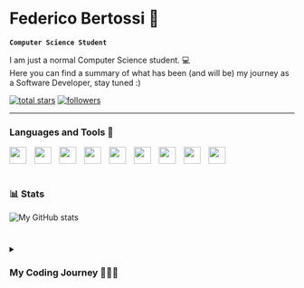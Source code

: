 # Federico Bertossi 🚀

**`Computer Science Student`**

[//]: # (Thanks to @ForrestKnight for the inspiration.)

I am just a normal Computer Science student. 💻 </br>
Here you can find a summary of what has been (and will be) my journey as a Software Developer, stay tuned :)

   <p>
      <a href="https://github.com/mrBymax?tab=repositories&sort=stargazers">
         <img alt="total stars" title="Total stars on GitHub" src="https://custom-icon-badges.demolab.com/github/stars/mrBymax?color=55960c&style=for-the-badge&labelColor=488207&logo=star"/></a>
<a href="https://github.com/mrBymax?tab=followers">
         <img alt="followers" title="Follow me on Github" src="https://custom-icon-badges.demolab.com/github/followers/mrBymax?color=236ad3&labelColor=1155ba&style=for-the-badge&logo=person-add&label=Follow&logoColor=white"/></a>
   </p>

---

### Languages and Tools 🧰

<img width="30px" style="padding-right:10px;" src="https://cdn.jsdelivr.net/gh/devicons/devicon/icons/cplusplus/cplusplus-line.svg" />
<img width="30px" style="padding-right:10px;" src="https://cdn.jsdelivr.net/gh/devicons/devicon/icons/c/c-line.svg" />
<img width="30px" style="padding-right:10px;" src="https://cdn.jsdelivr.net/gh/devicons/devicon/icons/python/python-original.svg" />
<img width="30px" style="padding-right:10px;" src="https://cdn.jsdelivr.net/gh/devicons/devicon/icons/git/git-original.svg" />
<img width="30px" style="padding-right:10px;" src="https://cdn.jsdelivr.net/gh/devicons/devicon/icons/linux/linux-original.svg" />
<img width="30px" style="padding-right:10px;" src="https://cdn.jsdelivr.net/gh/devicons/devicon/icons/html5/html5-plain.svg" />
<img width="30px" style="padding-right:10px;" src="https://cdn.jsdelivr.net/gh/devicons/devicon/icons/css3/css3-plain.svg" />
<img width="30px" style="padding-right:10px;" src="https://cdn.jsdelivr.net/gh/devicons/devicon/icons/python/python-plain.svg" />
<img width="30px" style="padding-right:10px;" src="https://cdn.jsdelivr.net/gh/devicons/devicon/icons/github/github-original.svg" />

#

### 📊 Stats

![My GitHub stats](https://github-readme-stats.vercel.app/api?username=mrBymax&show_icons=true&theme=dracula)

#

<details>
 <summary><h3>My Coding Journey 👨🏻‍💻</h3></summary>
   I'm working on it, stay tuned :)

[linkedin]: https://linkedin.com/federico-bertossi

[website]:  https://www.youtube.com/watch?v=yS6LYj-y1HA

</details>
